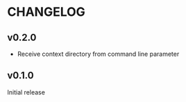 # CHANGELOG

## v0.2.0

- Receive context directory from command line parameter

## v0.1.0

Initial release
